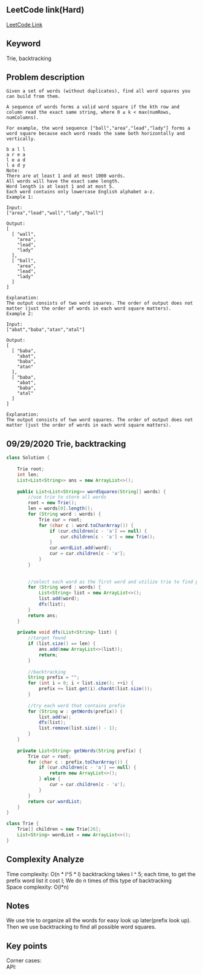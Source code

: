 ## LeetCode link(Hard)
[LeetCode Link](https://leetcode.com/problems/word-squares/)
 
## Keyword
Trie, backtracking

## Problem description
```
Given a set of words (without duplicates), find all word squares you can build from them.

A sequence of words forms a valid word square if the kth row and column read the exact same string, where 0 ≤ k < max(numRows, numColumns).

For example, the word sequence ["ball","area","lead","lady"] forms a word square because each word reads the same both horizontally and vertically.

b a l l
a r e a
l e a d
l a d y
Note:
There are at least 1 and at most 1000 words.
All words will have the exact same length.
Word length is at least 1 and at most 5.
Each word contains only lowercase English alphabet a-z.
Example 1:

Input:
["area","lead","wall","lady","ball"]

Output:
[
  [ "wall",
    "area",
    "lead",
    "lady"
  ],
  [ "ball",
    "area",
    "lead",
    "lady"
  ]
]

Explanation:
The output consists of two word squares. The order of output does not matter (just the order of words in each word square matters).
Example 2:

Input:
["abat","baba","atan","atal"]

Output:
[
  [ "baba",
    "abat",
    "baba",
    "atan"
  ],
  [ "baba",
    "abat",
    "baba",
    "atal"
  ]
]

Explanation:
The output consists of two word squares. The order of output does not matter (just the order of words in each word square matters).
```
## 09/29/2020 Trie, backtracking
```java
class Solution {
    
    Trie root;
    int len;
    List<List<String>> ans = new ArrayList<>();
    
    public List<List<String>> wordSquares(String[] words) {
        //use trie to store all words
        root = new Trie();
        len = words[0].length();
        for (String word : words) {
            Trie cur = root;
            for (char c : word.toCharArray()) {
                if (cur.children[c - 'a'] == null) {
                    cur.children[c - 'a'] = new Trie();
                }
                cur.wordList.add(word);
                cur = cur.children[c - 'a'];
            }
        }
        
        
        //select each word as the first word and utilize trie to find possible squares
        for (String word : words) {
            List<String> list = new ArrayList<>();
            list.add(word);
            dfs(list);
        }
        return ans;
    }
    
    private void dfs(List<String> list) {
        //target found
        if (list.size() == len) {
            ans.add(new ArrayList<>(list));
            return;
        }
        
        //backtracking        
        String prefix = "";
        for (int i = 0; i < list.size(); ++i) {
            prefix += list.get(i).charAt(list.size());
        }
        
        //try each word that contains prefix
        for (String w : getWords(prefix)) {
            list.add(w);
            dfs(list);
            list.remove(list.size() - 1);
        }
    }
    
    private List<String> getWords(String prefix) {
        Trie cur = root;
        for (char c : prefix.toCharArray()) {
            if (cur.children[c - 'a'] == null) {
                return new ArrayList<>();
            } else {
                cur = cur.children[c - 'a'];
            }
        }
        return cur.wordList;
    }
}

class Trie {
    Trie[] children = new Trie[26];
    List<String> wordList = new ArrayList<>();
}
```

## Complexity Analyze
Time complexity: O(n * l^5 * l) backtracking takes l ^ 5; each time, to get the prefix word list it cost l; We do n times of this type of backtracking  
Space complexity: O(l*n)

## Notes
We use trie to organize all the words for easy look up later(prefix look up). Then we use backtracking to find all possible word squares.  

## Key points
Corner cases:   
API: